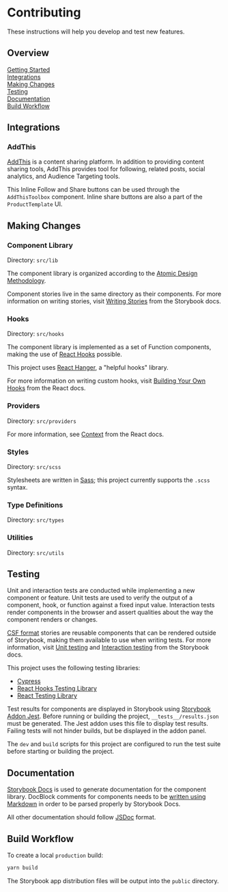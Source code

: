 # Contributing

These instructions will help you develop and test new features.

## Overview

[Getting Started](../../../docs/CONTRIBUTING.md)  
[Integrations](#integrations)  
[Making Changes](#making-changes)  
[Testing](#testing)  
[Documentation](#documentation)  
[Build Workflow](#build-workflow)

## Integrations

### AddThis

[AddThis](https://www.addthis.com/) is a content sharing platform. In addition
to providing content sharing tools, AddThis provides tool for following, related
posts, social analytics, and Audience Targeting tools.

This Inline Follow and Share buttons can be used through the `AddThisToolbox`
component. Inline share buttons are also a part of the `ProductTemplate` UI.

## Making Changes

### Component Library

Directory: `src/lib`

The component library is organized according to the
[Atomic Design Methodology](https://atomicdesign.bradfrost.com/chapter-2/).

Component stories live in the same directory as their components. For more
information on writing stories, visit
[Writing Stories](https://storybook.js.org/docs/react/writing-stories/introduction)
from the Storybook docs.

### Hooks

Directory: `src/hooks`

The component library is implemented as a set of Function components, making the
use of [React Hooks](https://reactjs.org/docs/hooks-intro.html) possible.

This project uses [React Hanger](https://github.com/kitze/react-hanger), a
"helpful hooks" library.

For more information on writing custom hooks, visit
[Building Your Own Hooks](https://reactjs.org/docs/hooks-custom.html) from the
React docs.

### Providers

Directory: `src/providers`

For more information, see [Context](https://reactjs.org/docs/context.html) from
the React docs.

### Styles

Directory: `src/scss`

Stylesheets are written in [Sass](https://sass-lang.com/); this project
currently supports the `.scss` syntax.

### Type Definitions

Directory: `src/types`

### Utilities

Directory: `src/utils`

## Testing

Unit and interaction tests are conducted while implementing a new component or
feature. Unit tests are used to verify the output of a component, hook, or
function against a fixed input value. Interaction tests render components in the
browser and assert qualities about the way the component renders or changes.

[CSF format](https://storybook.js.org/docs/react/api/csf) stories are reusable
components that can be rendered outside of Storybook, making them available to
use when writing tests. For more information, visit
[Unit testing](https://storybook.js.org/docs/react/workflows/unit-testing) and
[Interaction testing](https://storybook.js.org/docs/react/workflows/interaction-testing)
from the Storybook docs.

This project uses the following testing libraries:

- [Cypress](https://www.cypress.io/)
- [React Hooks Testing Library](https://react-hooks-testing-library.com/)
- [React Testing Library](https://testing-library.com/react)

Test results for components are displayed in Storybook using
[Storybook Addon Jest](https://github.com/storybookjs/storybook/tree/master/addons/jest).
Before running or building the project, `__tests__/results.json` must
be generated. The Jest addon uses this file to display test results. Failing
tests will not hinder builds, but be displayed in the addon panel.

The `dev` and `build` scripts for this project are configured to run the test
suite before starting or building the project.

## Documentation

[Storybook Docs](https://storybook.js.org/docs/react/writing-docs/introduction)
is used to generate documentation for the component library. DocBlock comments
for components needs to be
[written using Markdown](https://typedoc.org/guides/doccomments/#markdown) in
order to be parsed properly by Storybook Docs.

All other documentation should follow [JSDoc](https://jsdoc.app) format.

## Build Workflow

To create a local `production` build:

```zsh
yarn build
```

The Storybook app distribution files will be output into the `public` directory.
